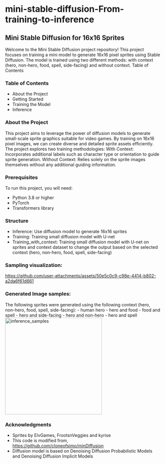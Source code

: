 # mini-stable-diffusion-From-training-to-inference

## Mini Stable Diffusion for 16x16 Sprites
Welcome to the Mini Stable Diffusion project repository! This project focuses on training a mini model to generate 16x16 pixel sprites using Stable Diffusion. The model is trained using two different methods: with context (hero, non-hero, food, spell, side-facing) and without context.
Table of Contents

### Table of Contents
- About the Project
- Getting Started
- Training the Model
- Inference

### About the Project
This project aims to leverage the power of diffusion models to generate small-scale sprite graphics suitable for video games. By training on 16x16 pixel images, we can create diverse and detailed sprite assets efficiently. The project explores two training methodologies:
With Context: Incorporates additional labels such as character type or orientation to guide sprite generation.
Without Context: Relies solely on the sprite images themselves without any additional guiding information.

### Prerequisites
To run this project, you will need:
- Python 3.8 or higher
- PyTorch
- Transformers library

### Structure
- Inference: Use diffusion model to generate 16x16 sprites
- Training: Training small diffusion model with U-net
- Training_with_context: Training small diffusion model with U-net on sprites and context dataset to change the output based on the selected context (hero, non-hero, food, spell, side-facing)

### Sampling visualization:


https://github.com/user-attachments/assets/50e5c0c9-c98e-4414-b802-a2da6f61d661



### Generated Image samples:
The following sprites were generated using the following context (hero, non-hero, food, spell, side-facing):
    - human hero
    - hero and food
    - food and spell
    - hero and side-facing
    - hero and non-hero
    - hero and spell
<img width="314" alt="inference_samples" src="https://github.com/user-attachments/assets/641769e5-ee27-4863-95d5-4f313979a6bf">


### Acknowledgments
- Sprites by ElvGames, FrootsnVeggies and kyrise
- This code is modified from, https://github.com/cloneofsimo/minDiffusion
- Diffusion model is based on Denoising Diffusion Probabilistic Models and Denoising Diffusion Implicit Models
